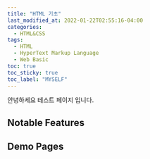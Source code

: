 ```yaml
---
title: "HTML 기초"
last_modified_at: 2022-01-22T02:55:16-04:00
categories:
  - HTML&CSS
tags:
  - HTML
  - HyperText Markup Language
  - Web Basic
toc: true
toc_sticky: true
toc_label: "MYSELF"
---
```

안녕하세요 테스트 페이지 입니다.


## Notable Features

## Demo Pages
